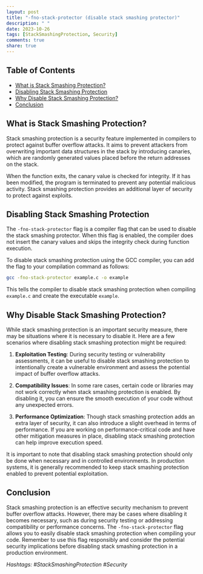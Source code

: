 ```yaml
---
layout: post
title: "-fno-stack-protector (disable stack smashing protector)"
description: " "
date: 2023-10-26
tags: [StackSmashingProtection, Security]
comments: true
share: true
---
```


## Table of Contents
- [What is Stack Smashing Protection?](#what-is-stack-smashing-protection)
- [Disabling Stack Smashing Protection](#disabling-stack-smashing-protection)
- [Why Disable Stack Smashing Protection?](#why-disable-stack-smashing-protection)
- [Conclusion](#conclusion)

## What is Stack Smashing Protection?

Stack smashing protection is a security feature implemented in compilers to protect against buffer overflow attacks. It aims to prevent attackers from overwriting important data structures in the stack by introducing canaries, which are randomly generated values placed before the return addresses on the stack. 

When the function exits, the canary value is checked for integrity. If it has been modified, the program is terminated to prevent any potential malicious activity. Stack smashing protection provides an additional layer of security to protect against exploits.

## Disabling Stack Smashing Protection

The `-fno-stack-protector` flag is a compiler flag that can be used to disable the stack smashing protector. When this flag is enabled, the compiler does not insert the canary values and skips the integrity check during function execution.

To disable stack smashing protection using the GCC compiler, you can add the flag to your compilation command as follows:

```bash
gcc -fno-stack-protector example.c -o example
```

This tells the compiler to disable stack smashing protection when compiling `example.c` and create the executable `example`.

## Why Disable Stack Smashing Protection?

While stack smashing protection is an important security measure, there may be situations where it is necessary to disable it. Here are a few scenarios where disabling stack smashing protection might be required:

1. **Exploitation Testing**: During security testing or vulnerability assessments, it can be useful to disable stack smashing protection to intentionally create a vulnerable environment and assess the potential impact of buffer overflow attacks.

2. **Compatibility Issues**: In some rare cases, certain code or libraries may not work correctly when stack smashing protection is enabled. By disabling it, you can ensure the smooth execution of your code without any unexpected errors.

3. **Performance Optimization**: Though stack smashing protection adds an extra layer of security, it can also introduce a slight overhead in terms of performance. If you are working on performance-critical code and have other mitigation measures in place, disabling stack smashing protection can help improve execution speed.

It is important to note that disabling stack smashing protection should only be done when necessary and in controlled environments. In production systems, it is generally recommended to keep stack smashing protection enabled to prevent potential exploitation.

## Conclusion

Stack smashing protection is an effective security mechanism to prevent buffer overflow attacks. However, there may be cases where disabling it becomes necessary, such as during security testing or addressing compatibility or performance concerns. The `-fno-stack-protector` flag allows you to easily disable stack smashing protection when compiling your code. Remember to use this flag responsibly and consider the potential security implications before disabling stack smashing protection in a production environment.

*Hashtags: #StackSmashingProtection #Security*